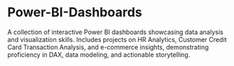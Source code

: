 # Power-BI-Dashboards
A collection of interactive Power BI dashboards showcasing data analysis and visualization skills. Includes projects on HR Analytics, Customer Credit Card Transaction Analysis, and e-commerce insights, demonstrating proficiency in DAX, data modeling, and actionable storytelling.
